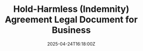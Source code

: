 ---
title: Hold-Harmless (Indemnity) Agreement Legal Document for Business
linkTitle: Hold-Harmless (Indemnity) Agreement Legal Document for Business
date: '2025-04-24T16:18:00Z'
weight: 1
description: No content
draft: false
ref: hold-harmless-indemnity-agreement-legal-document-for-business
---